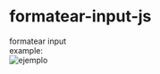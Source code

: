 # formatear-input-js
formatear input 
<br>
example:
<br>
<img src="https://i.ibb.co/RvRPwrk/ejemplo.png" alt="ejemplo" >
